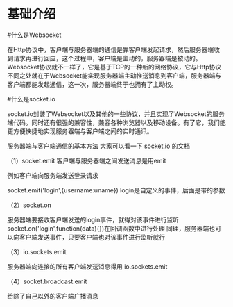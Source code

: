 # 基础介绍
#什么是Websocket

在Http协议中，客户端与服务器端的通信是靠客户端发起请求，然后服务器端收到请求再进行回应，这个过程中，客户端是主动的，服务器端是被动的。Websocket协议就不一样了，它是基于TCP的一种新的网络协议，它与Http协议不同之处就在于Websocket能实现服务器端主动推送消息到客户端，服务器端与客户端都能发起通信，这一次，服务器端终于也拥有了主动权。

#什么是socket.io

socket.io封装了Websocket以及其他的一些协议，并且实现了Websocket的服务端代码。同时还有很强的兼容性，兼容各种浏览器以及移动设备。有了它，我们能更方便快捷地实现服务器端与客户端之间的实时通讯。

服务器端与客户端通信的基本方法
大家可以看一下 [socket.io](https://socket.io/docs/) 的文档

（1）socket.emit
客户端与服务器端之间发送消息是用emit

例如客户端向服务端发送登录请求

socket.emit('login',{username:uname}) login是自定义的事件，后面是带的参数

（2）socket.on

服务器端要接收客户端发送的login事件，就得对该事件进行监听
socket.on('login',function(data){})在回调函数中进行处理
同理，服务器端也可以向客户端发送事件，只要客户端也对该事件进行监听就行

（3）io.sockets.emit

服务器端向连接的所有客户端发送消息得用 io.sockets.emit

（4）socket.broadcast.emit

给除了自己以外的客户端广播消息


